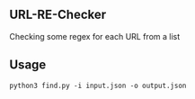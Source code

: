 ## URL-RE-Checker
Checking some regex for each URL from a list

## Usage
```python3 find.py -i input.json -o output.json```
